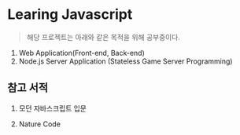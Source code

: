 # Learing Javascript

> 해당 프로젝트는 아래와 같은 목적을 위해 공부중이다.

1. Web Application(Front-end, Back-end)
2. Node.js Server Application (Stateless Game Server Programming)

## 참고 서적

1. 모던 자바스크립트 입문

2. Nature Code
